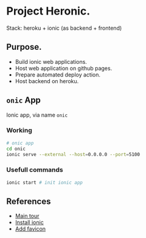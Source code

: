 # Project Heronic.
Stack: heroku + ionic (as backend + frontend)

## Purpose.

- Build ionic web applications.
- Host web application on github pages.
- Prepare automated deploy action.
- Host backend on heroku.

##

## `onic` App

Ionic app, via name `onic`


### Working

```sh
# onic app
cd onic
ionic serve --external --host=0.0.0.0 --port=5100
```

### Usefull commands

```sh
ionic start # init ionic app
```

##

## References

- [Main tour](https://ionicframework.com/blog/heroku-ionic/)
- [Install ionic](https://ionicframework.com/docs/intro/cli)
- [Add favicon](https://flask.palletsprojects.com/en/1.1.x/patterns/favicon/)
